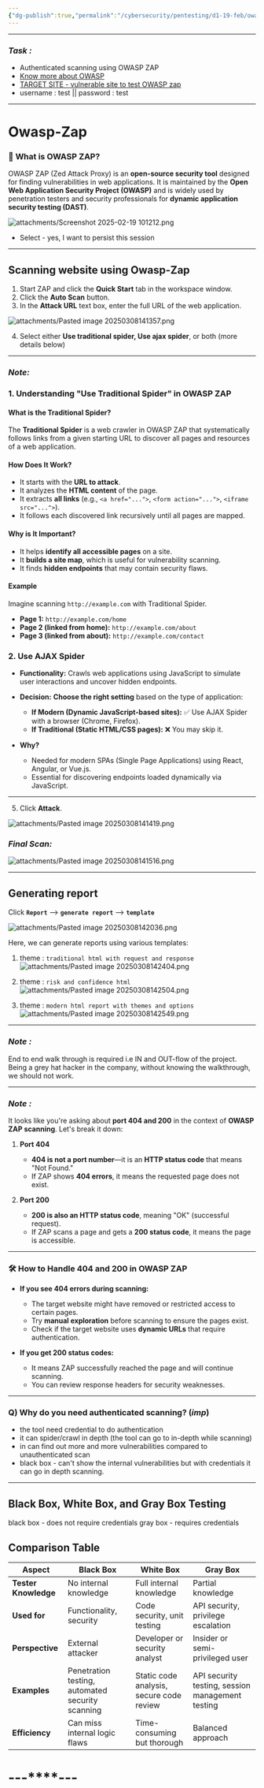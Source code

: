 ```yaml
---
{"dg-publish":true,"permalink":"/cybersecurity/pentesting/d1-19-feb/owasp-zap/"}
---
```



---
### *Task :*
- Authenticated scanning using OWASP ZAP
- [Know more about OWASP](https://www.hackerone.com/knowledge-center/owasp-zap-6-key-capabilities-and-quick-tutorial)
- [TARGET SITE - vulnerable site to test OWASP zap](http://testphp.vulnweb.com/)
- username : test || password : test

---
# **Owasp-Zap**

### 🔐 **What is OWASP ZAP?**

OWASP ZAP (Zed Attack Proxy) is an **open-source security tool** designed for finding vulnerabilities in web applications. It is maintained by the **Open Web Application Security Project (OWASP)** and is widely used by penetration testers and security professionals for **dynamic application security testing (DAST)**.


![attachments/Screenshot 2025-02-19 101212.png](/img/user/Cybersecurity/attachments/Screenshot%202025-02-19%20101212.png)

- Select - yes, I want to persist this session

---

## **Scanning website using Owasp-Zap**

1. Start ZAP and click the **Quick Start** tab in the workspace window.
2. Click the **Auto Scan** button.
3. In the **Attack URL** text box, enter the full URL of the web application.

![attachments/Pasted image 20250308141357.png](/img/user/Cybersecurity/Pentesting/attachments/Pasted%20image%2020250308141357.png)

4. Select either **Use traditional spider, Use ajax spider**, or both (more details below)
---
### *Note:*
### **1. Understanding "Use Traditional Spider" in OWASP ZAP**

#### **What is the Traditional Spider?**

The **Traditional Spider** is a web crawler in OWASP ZAP that systematically follows links from a given starting URL to discover all pages and resources of a web application.

#### **How Does It Work?**

- It starts with the **URL to attack**.
- It analyzes the **HTML content** of the page.
- It extracts **all links** (e.g., `<a href="...">`, `<form action="...">`, `<iframe src="...">`).
- It follows each discovered link recursively until all pages are mapped.

#### **Why is It Important?**

- It helps **identify all accessible pages** on a site.
- It **builds a site map**, which is useful for vulnerability scanning.
- It finds **hidden endpoints** that may contain security flaws.

#### **Example**

Imagine scanning `http://example.com` with Traditional Spider.
- **Page 1:** `http://example.com/home`
- **Page 2 (linked from home):** `http://example.com/about`    
- **Page 3 (linked from about):** `http://example.com/contact`

### **2. Use AJAX Spider**

- **Functionality:** Crawls web applications using JavaScript to simulate user interactions and uncover hidden endpoints.
    
- **Decision:** **Choose the right setting** based on the type of application:
    - **If Modern (Dynamic JavaScript-based sites):** ✅ Use AJAX Spider with a browser (Chrome, Firefox).
    - **If Traditional (Static HTML/CSS pages):** ❌ You may skip it.
        
- **Why?**
    - Needed for modern SPAs (Single Page Applications) using React, Angular, or Vue.js.
    - Essential for discovering endpoints loaded dynamically via JavaScript.
---

5. Click **Attack**.

![attachments/Pasted image 20250308141419.png](/img/user/Cybersecurity/Pentesting/attachments/Pasted%20image%2020250308141419.png)

### *Final Scan:*

![attachments/Pasted image 20250308141516.png](/img/user/Cybersecurity/Pentesting/attachments/Pasted%20image%2020250308141516.png)

---
## **Generating report**

 Click **`Report`** --> **`generate report`** --> **`template`**
 
![attachments/Pasted image 20250308142036.png](/img/user/Cybersecurity/Pentesting/attachments/Pasted%20image%2020250308142036.png)

Here, we can generate reports using various templates:
1. theme : `traditional html with request and response`
   ![attachments/Pasted image 20250308142404.png](/img/user/Cybersecurity/Pentesting/attachments/Pasted%20image%2020250308142404.png)

2. theme : `risk and confidence html`
   ![attachments/Pasted image 20250308142504.png](/img/user/Cybersecurity/Pentesting/attachments/Pasted%20image%2020250308142504.png)

3. theme : `modern html report with themes and options`
   ![attachments/Pasted image 20250308142549.png](/img/user/Cybersecurity/Pentesting/attachments/Pasted%20image%2020250308142549.png)

---
### *Note :*
End to end walk through is required i.e IN and OUT-flow of the project. Being a grey hat hacker in the company, without knowing the walkthrough, we should not work.

----
### *Note :*

It looks like you're asking about **port 404 and 200** in the context of **OWASP ZAP scanning**. Let's break it down:

1. **Port 404**
    
    - **404 is not a port number**—it is an **HTTP status code** that means "Not Found."
    - If ZAP shows **404 errors**, it means the requested page does not exist.
2. **Port 200**
    
    - **200 is also an HTTP status code**, meaning "OK" (successful request).
    - If ZAP scans a page and gets a **200 status code**, it means the page is accessible.


---

### 🛠 **How to Handle 404 and 200 in OWASP ZAP**

- **If you see 404 errors during scanning:**
    
    - The target website might have removed or restricted access to certain pages.
    - Try **manual exploration** before scanning to ensure the pages exist.
    - Check if the target website uses **dynamic URLs** that require authentication.
- **If you get 200 status codes:**
    
    - It means ZAP successfully reached the page and will continue scanning.
    - You can review response headers for security weaknesses.


---

### Q) Why do you need authenticated scanning? $(imp)$
- the tool need credential to do authentication
- it can spider/crawl in depth (the tool can go to in-depth while scanning)
- in can find out more and more vulnerabilities compared to unauthenticated scan
- black box - can't show the internal vulnerabilities but with credentials it can go in depth scanning.

---
## **Black Box, White Box, and Gray Box Testing**

black box - does not require credentials
gray box - requires credentials

## **Comparison Table**

|**Aspect**|**Black Box**|**White Box**|**Gray Box**|
|---|---|---|---|
|**Tester Knowledge**|No internal knowledge|Full internal knowledge|Partial knowledge|
|**Used for**|Functionality, security|Code security, unit testing|API security, privilege escalation|
|**Perspective**|External attacker|Developer or security analyst|Insider or semi-privileged user|
|**Examples**|Penetration testing, automated security scanning|Static code analysis, secure code review|API security testing, session management testing|
|**Efficiency**|Can miss internal logic flaws|Time-consuming but thorough|Balanced approach|

#                                    ---****---

